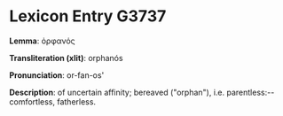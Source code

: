 # Lexicon Entry G3737

**Lemma**: ὀρφανός

**Transliteration (xlit)**: orphanós

**Pronunciation**: or-fan-os'

**Description**:
of uncertain affinity; bereaved ("orphan"), i.e. parentless:--comfortless, fatherless.
